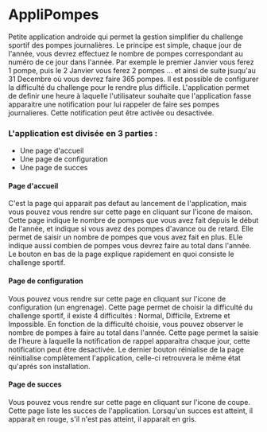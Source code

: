 [//]: # (![Diagramme de classe]https://github.com/clementor5/chateauHante/blob/main/img/diagramme.png avec parentheses apres ])



# AppliPompes

Petite application androide qui permet la gestion simplifier du challenge sportif des pompes journalières.
Le principe est simple, chaque jour de l'année, vous devrez effectuez le nombre de pompes correspondant au numéro de ce jour dans l'année.
Par exemple le premier Janvier vous ferez 1 pompe, puis le 2 Janvier vous ferez 2 pompes ... et ainsi de suite jsuqu'au 31 Decembre où vous devrez faire 365 pompes.
Il est possible de configurer la difficulté du challenge pour le rendre plus difficile.
L'application permet de definir une heure à laquelle l'utilisateur souhaite que l'application fasse apparaitre une notification pour lui rappeler de faire ses pompes journalieres.
Cette notification peut être activée ou desactivée.

### L'application est divisée en 3 parties :
- Une page d'accueil
- Une page de configuration
- Une page de succes

#### Page d'accueil
C'est la page qui apparait pas defaut au lancement de l'application, mais vous pouvez vous rendre sur cette page en cliquant sur l'icone de maison.
Cette page indique le nombre de pompes que vous avez fait depuis le début de l'année, et indique si vous avez des pompes d'avance ou de retard.
Elle permet de saisir un nombre de pompes que vous avez fait en plus.
ELle indique aussi combien de pompes vous devrez faire au total dans l'année.
Le bouton en bas de la page explique rapidement en quoi consiste le challenge sportif.

#### Page de configuration
Vous pouvez vous rendre sur cette page en cliquant sur l'icone de configuration (un engrenage).
Cette page permet de choisir la difficulté du challenge sportif, il existe 4 difficultés : Normal, Difficile, Extreme et Impossible.
En fonction de la difficulté choisie, vous pouvez observer le nombre de pompes à faire au total dans l'année.
Cette page permet la saisie de l'heure à laquelle la notification de rappel apparaitra chaque jour, cette notification peut être desactivée.
Le dernier bouton réinialise de la page réinitialise complètement l'application, celle-ci retrouvera le même état qu'aprés son installation.

#### Page de succes
Vous pouvez vous rendre sur cette page en cliquant sur l'icone de coupe.
Cette page liste les succes de l'application.
Lorsqu'un succes est atteint, il apparait en rouge, s'il n'est pas atteint, il apparait en gris.

